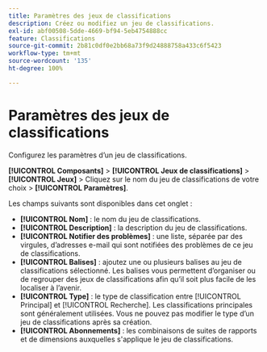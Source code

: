 ```yaml
---
title: Paramètres des jeux de classifications
description: Créez ou modifiez un jeu de classifications.
exl-id: abf00508-5dde-4669-bf94-5eb4754888cc
feature: Classifications
source-git-commit: 2b81c0df0e2bb68a73f9d24888758a433c6f5423
workflow-type: tm+mt
source-wordcount: '135'
ht-degree: 100%

---
```


# Paramètres des jeux de classifications

Configurez les paramètres d’un jeu de classifications.

**[!UICONTROL Composants]** > **[!UICONTROL Jeux de classifications]** > **[!UICONTROL Jeux]** > Cliquez sur le nom du jeu de classifications de votre choix > **[!UICONTROL Paramètres]**.

Les champs suivants sont disponibles dans cet onglet :

* **[!UICONTROL Nom]** : le nom du jeu de classifications.
* **[!UICONTROL Description]** : la description du jeu de classifications.
* **[!UICONTROL Notifier des problèmes]** : une liste, séparée par des virgules, d’adresses e-mail qui sont notifiées des problèmes de ce jeu de classifications.
* **[!UICONTROL Balises]** : ajoutez une ou plusieurs balises au jeu de classifications sélectionné. Les balises vous permettent d’organiser ou de regrouper des jeux de classifications afin qu’il soit plus facile de les localiser à l’avenir.
* **[!UICONTROL Type]** : le type de classification entre [!UICONTROL Principal] et [!UICONTROL Recherche]. Les classifications principales sont généralement utilisées. Vous ne pouvez pas modifier le type d’un jeu de classifications après sa création.
* **[!UICONTROL Abonnements]** : les combinaisons de suites de rapports et de dimensions auxquelles s&#39;applique le jeu de classifications.
